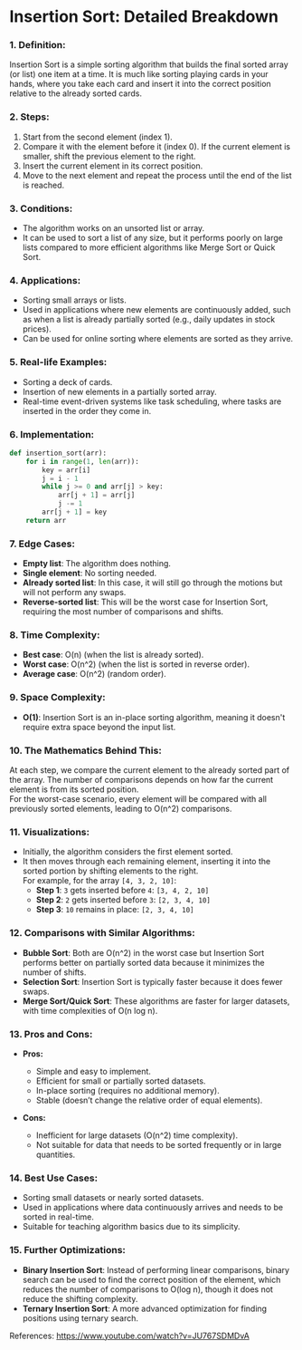 # Insertion Sort: Detailed Breakdown

### 1. **Definition:**
Insertion Sort is a simple sorting algorithm that builds the final sorted array (or list) one item at a time. It is much like sorting playing cards in your hands, where you take each card and insert it into the correct position relative to the already sorted cards.

### 2. **Steps:**
1. Start from the second element (index 1).
2. Compare it with the element before it (index 0). If the current element is smaller, shift the previous element to the right.
3. Insert the current element in its correct position.
4. Move to the next element and repeat the process until the end of the list is reached.

### 3. **Conditions:**
- The algorithm works on an unsorted list or array.
- It can be used to sort a list of any size, but it performs poorly on large lists compared to more efficient algorithms like Merge Sort or Quick Sort.

### 4. **Applications:**
- Sorting small arrays or lists.
- Used in applications where new elements are continuously added, such as when a list is already partially sorted (e.g., daily updates in stock prices).
- Can be used for online sorting where elements are sorted as they arrive.

### 5. **Real-life Examples:**
- Sorting a deck of cards.
- Insertion of new elements in a partially sorted array.
- Real-time event-driven systems like task scheduling, where tasks are inserted in the order they come in.

### 6. **Implementation:**
```python
def insertion_sort(arr):
    for i in range(1, len(arr)):
        key = arr[i]
        j = i - 1
        while j >= 0 and arr[j] > key:
            arr[j + 1] = arr[j]
            j -= 1
        arr[j + 1] = key
    return arr
```

### 7. **Edge Cases:**
- **Empty list**: The algorithm does nothing.
- **Single element**: No sorting needed.
- **Already sorted list**: In this case, it will still go through the motions but will not perform any swaps.
- **Reverse-sorted list**: This will be the worst case for Insertion Sort, requiring the most number of comparisons and shifts.

### 8. **Time Complexity:**
- **Best case**: O(n) (when the list is already sorted).
- **Worst case**: O(n^2) (when the list is sorted in reverse order).
- **Average case**: O(n^2) (random order).

### 9. **Space Complexity:**
- **O(1)**: Insertion Sort is an in-place sorting algorithm, meaning it doesn't require extra space beyond the input list.

### 10. **The Mathematics Behind This:**
At each step, we compare the current element to the already sorted part of the array. The number of comparisons depends on how far the current element is from its sorted position.  
For the worst-case scenario, every element will be compared with all previously sorted elements, leading to O(n^2) comparisons.

### 11. **Visualizations:**
- Initially, the algorithm considers the first element sorted.
- It then moves through each remaining element, inserting it into the sorted portion by shifting elements to the right.  
For example, for the array `[4, 3, 2, 10]`:
  - **Step 1**: `3` gets inserted before `4`: `[3, 4, 2, 10]`
  - **Step 2**: `2` gets inserted before `3`: `[2, 3, 4, 10]`
  - **Step 3**: `10` remains in place: `[2, 3, 4, 10]`

### 12. **Comparisons with Similar Algorithms:**
- **Bubble Sort**: Both are O(n^2) in the worst case but Insertion Sort performs better on partially sorted data because it minimizes the number of shifts.
- **Selection Sort**: Insertion Sort is typically faster because it does fewer swaps.
- **Merge Sort/Quick Sort**: These algorithms are faster for larger datasets, with time complexities of O(n log n).

### 13. **Pros and Cons:**
- **Pros:**
  - Simple and easy to implement.
  - Efficient for small or partially sorted datasets.
  - In-place sorting (requires no additional memory).
  - Stable (doesn’t change the relative order of equal elements).
  
- **Cons:**
  - Inefficient for large datasets (O(n^2) time complexity).
  - Not suitable for data that needs to be sorted frequently or in large quantities.

### 14. **Best Use Cases:**
- Sorting small datasets or nearly sorted datasets.
- Used in applications where data continuously arrives and needs to be sorted in real-time.
- Suitable for teaching algorithm basics due to its simplicity.

### 15. **Further Optimizations:**
- **Binary Insertion Sort**: Instead of performing linear comparisons, binary search can be used to find the correct position of the element, which reduces the number of comparisons to O(log n), though it does not reduce the shifting complexity.
- **Ternary Insertion Sort**: A more advanced optimization for finding positions using ternary search.



References: https://www.youtube.com/watch?v=JU767SDMDvA
